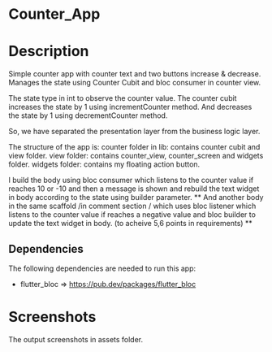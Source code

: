# Counter_App

# Description

Simple counter app with counter text and two buttons increase & decrease.
Manages the state using Counter Cubit and bloc consumer in counter view.

The state type in int to observe the counter value.
The counter cubit increases the state by 1 using incrementCounter method.
And decreases the state by 1 using decrementCounter method.

So, we have separated the presentation layer from the business logic layer.

The structure of the app is:
counter folder in lib: contains counter cubit and view folder.
view folder: contains counter_view, counter_screen and widgets folder.
widgets folder: contains my floating action button.

I build the body using bloc consumer which listens to the counter value if reaches 10 or -10 and
then a message is shown and
rebuild the text widget in body according to the state using builder parameter.
**
And another body in the same scaffold /in comment section / which uses bloc listener which listens to the counter value if
reaches a negative value and bloc builder to update the text widget in body. (to acheive 5,6 points in requirements)
**

## Dependencies

The following dependencies are needed to run this app:

- flutter_bloc  => https://pub.dev/packages/flutter_bloc

# Screenshots

The output screenshots in assets folder.
